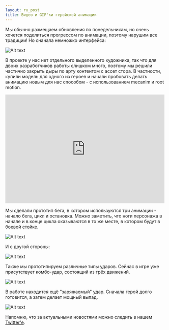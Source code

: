 ```yaml
---
layout: ru_post
title: Видео и GIF'ки геройской анимации
---
```


Мы обычно размещаем обновления по понедельникам, но очень хочется поделиться прогрессом по анимации, поэтому нарушим все традиции! Но сначала немножко интерфейса:

![Alt text](http://i.imgur.com/tb4MkGE.gif)

В проекте у нас нет отдельного выделенного художника, так что для двоих разработчиков работы слишком много, поэтому мы решили частично закрыть дыры по арту контентом с ассет стора. В частности, купили модель для одного из героев и начали пробовать делать анимацию новым для нас способом - с использованием mecanim и root motion.

<iframe width="500" height="340" src="http://www.youtube.com/watch?v=9FWFOr1Y3jg" frameborder="0" allowfullscreen></iframe>

Мы сделали прототип бега, в котором используются три анимации - начало бега, цикл и остановка. 
Можно заметить, что ноги персонажа в начале и в конце цикла оказываются в то же месте, в котором будут в боевой стойке.

![Alt text](http://i.imgur.com/nC4QnwP.gif)

И с другой стороны:

![Alt text](http://i.imgur.com/L0IZgpQ.gif)

Также мы прототипируем различные типы ударов. 
Сейчас в игре уже присутствует комбо-удар, состоящий из трёх движений.

![Alt text](http://i.imgur.com/RtJskp4.gif)

В работе находится ещё "заряжаемый" удар. Сначала герой долго готовится, а затем делает мощный выпад.

![Alt text](http://i.imgur.com/mRDWUQn.gif)

Напомню, что за актуальными новостями можно следить в нашем [Twitter'е](https://twitter.com/AncientRivalsRU).